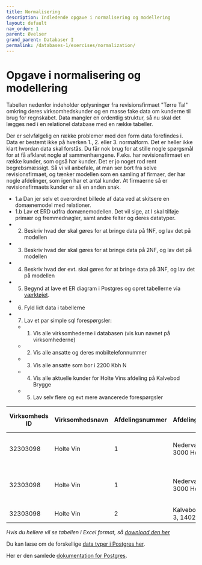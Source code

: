 ```yaml
---
title: Normalisering
description: Indledende opgave i normalisering og modellering
layout: default
nav_order: 1
parent: Øvelser
grand_parent: Databaser I
permalink: /databases-1/exercises/normalization/
---
```


# Opgave i normalisering og modellering

Tabellen nedenfor indeholder oplysninger fra revisionsfirmaet "Tørre Tal" omkring deres virksomhedskunder og en masse fake data om kunderne til brug for regnskabet. Data mangler en ordentlig struktur, så nu skal det lægges ned i en relationel database med en række tabeller.

Der er selvfølgelig en række problemer med den form data forefindes i. Data er bestemt ikke på hverken 1., 2. eller 3. normalform. Det er heller ikke klart hvordan data skal forstås. Du får nok brug for at stille nogle spørgsmål for at få afklaret nogle af sammenhængene. F.eks. har revisionsfirmaet en række kunder, som også har kunder. Det er jo noget rod rent begrebsmæssigt. Så vi vil anbefale, at man ser bort fra selve revisionsfirmaet, og tænker modellen som en samling af firmaer, der har nogle afdelinger, som igen har et antal kunder. At firmaerne så er revisionsfirmaets kunder er så en anden snak.

- 1.a Dan jer selv et overordnet billede af data ved at skitsere en domænemodel med relationer. 
- 1.b Lav et ERD udfra domænemodellen. Det vil sige, at I skal tilføje primær og fremmednøgler, samt andre felter og deres datatyper. 
- 2. Beskriv hvad der skal gøres for at bringe data på 1NF, og lav det på modellen
- 3. Beskriv hvad der skal gøres for at bringe data på 2NF, og lav det på modellen
- 4. Beskriv hvad der evt. skal gøres for at bringe data på 3NF, og lav det på modellen
- 5. Begynd at lave et ER diagram i Postgres og opret tabellerne via [værktøjet](https://www.pgadmin.org/docs/pgadmin4/latest/erd_tool.html).
- 6. Fyld lidt data i tabellerne
- 7. Lav et par simple sql forespørgsler:
   - 1. Vis alle virksomhederne i databasen (vis kun navnet på virksomhederne)
   - 2. Vis alle ansatte og deres mobiltelefonnummer
   - 3. Vis alle ansatte som bor i 2200 Kbh N
   - 4. Vis alle aktuelle kunder for Holte Vins afdeling på Kalvebod Brygge
   - 5. Lav selv flere og evt mere avancerede forespørgsler

| Virksomheds ID | Virksomhedsnavn | Afdelingsnummer | Afdelingsadresse              | Afdelingsleder | Afdelingsleder mobil | Ansat           | Ansat mobil | Ansat hjemmenr | Ansat adresse            | Adgang til firmabil | Firmabil max passagerer | Ansættelsesdato | Aktuelle kunder                 |
|----------------|-----------------|-----------------|-------------------------------|----------------|----------------------|-----------------|-------------|---------------|--------------------------|---------------------|------------------------|-----------------|--------------------------------|
| 32303098       | Holte Vin       | 1               | Nedervænget 22, 3000 Helsingør| Martin Duus    | 49884432             | Frederik Hansen | 22983554    | 40992843      | Ledregade 32, 2200 Kbh N | AJ 32 988           | 3                      | 2011/01/31      | Nordea, ISS, Mærsk data,       |
| 32303098       | Holte Vin       | 1               | Nedervænget 22, 3000 Helsingør| Martin Duus    | 49884432             | Birthe Jensen   | 49835039    | 55939500      | Vejsensgade 9, 2200 Nørrebro | AJ 32 988        | 3                      | 2013/10/23      | Nordea, Mærsk data, Honglins grill |
| 32303098       | Holte Vin       | 2               | Kalvebodbrygge 3, 1402 Kbh    | Allan Malling  | 32342565             | Hassan Al Midi  | 44993805    | 49993805      | Nørregade 3, 1504 Kbh    | DD 59 300          | 5                      | 2017/08/09      | Støvsuger

*Hvis du hellere vil se tabellen i Excel format, så [download den her](./normalization_data.xlsx)*

Du kan læse om de forskellige [data typer i Postgres her](https://www.postgresql.org/docs/current/datatype.html).

Her er den samlede [dokumentation for Postgres](https://www.postgresql.org/docs/16/index.html).



